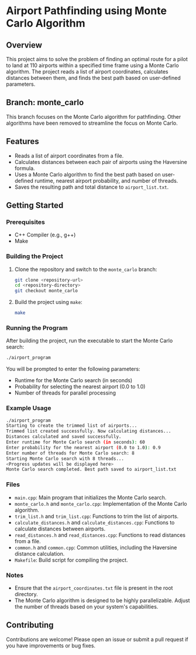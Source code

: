 # Airport Pathfinding using Monte Carlo Algorithm

## Overview

This project aims to solve the problem of finding an optimal route for a pilot to land at 110 airports within a specified time frame using a Monte Carlo algorithm. The project reads a list of airport coordinates, calculates distances between them, and finds the best path based on user-defined parameters.

## Branch: monte_carlo

This branch focuses on the Monte Carlo algorithm for pathfinding. Other algorithms have been removed to streamline the focus on Monte Carlo.

## Features

- Reads a list of airport coordinates from a file.
- Calculates distances between each pair of airports using the Haversine formula.
- Uses a Monte Carlo algorithm to find the best path based on user-defined runtime, nearest airport probability, and number of threads.
- Saves the resulting path and total distance to `airport_list.txt`.

## Getting Started

### Prerequisites

- C++ Compiler (e.g., g++)
- Make

### Building the Project

1. Clone the repository and switch to the `monte_carlo` branch:

    ```sh
    git clone <repository-url>
    cd <repository-directory>
    git checkout monte_carlo
    ```

2. Build the project using `make`:

    ```sh
    make
    ```

### Running the Program

After building the project, run the executable to start the Monte Carlo search:

```sh
./airport_program
```

You will be prompted to enter the following parameters:
- Runtime for the Monte Carlo search (in seconds)
- Probability for selecting the nearest airport (0.0 to 1.0)
- Number of threads for parallel processing

### Example Usage

```sh
./airport_program
Starting to create the trimmed list of airports...
Trimmed list created successfully. Now calculating distances...
Distances calculated and saved successfully.
Enter runtime for Monte Carlo search (in seconds): 60
Enter probability for the nearest airport (0.0 to 1.0): 0.9
Enter number of threads for Monte Carlo search: 8
Starting Monte Carlo search with 8 threads...
<Progress updates will be displayed here>
Monte Carlo search completed. Best path saved to airport_list.txt
```

### Files

- `main.cpp`: Main program that initializes the Monte Carlo search.
- `monte_carlo.h` and `monte_carlo.cpp`: Implementation of the Monte Carlo algorithm.
- `trim_list.h` and `trim_list.cpp`: Functions to trim the list of airports.
- `calculate_distances.h` and `calculate_distances.cpp`: Functions to calculate distances between airports.
- `read_distances.h` and `read_distances.cpp`: Functions to read distances from a file.
- `common.h` and `common.cpp`: Common utilities, including the Haversine distance calculation.
- `Makefile`: Build script for compiling the project.

### Notes

- Ensure that the `airport_coordinates.txt` file is present in the root directory.
- The Monte Carlo algorithm is designed to be highly parallelizable. Adjust the number of threads based on your system's capabilities.

## Contributing

Contributions are welcome! Please open an issue or submit a pull request if you have improvements or bug fixes.
